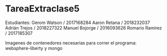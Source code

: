 # TareaExtraclase5
Estudiantes: 
  Gerom Watson / 2017168284
  Aaron Retana / 2018232037
  Adrián Trejos / 2018227322
  Manuel Bojorge / 2016093626
  Romario Ramirez / 2017185307

Imagenes de contenedores necesarias para correr el programa: websphere-liberty y mongo

